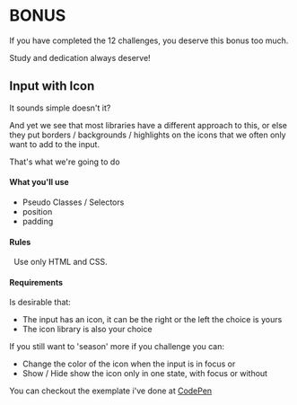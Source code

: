 # BONUS
If you have completed the 12 challenges, you deserve this bonus too much.

Study and dedication always deserve!


## Input with Icon
It sounds simple doesn't it?

And yet we see that most libraries have a different approach to this, or else they put borders / backgrounds / highlights on the icons that we often only want to add to the input.

That's what we're going to do
  #### What you'll use
 - Pseudo Classes / Selectors
 - position
 - padding


 #### Rules
  Use only HTML and CSS.


 #### Requirements
  Is desirable that:
 - The input has an icon, it can be the right or the left the choice is yours
 - The icon library is also your choice

If you still want to 'season' more if you challenge you can:
- Change the color of the icon when the input is in focus
or
- Show / Hide show the icon only in one state, with focus or without


 You can checkout the exemplate i've done at [CodePen](https://codepen.io/schirrel/full/yLYPqbV)